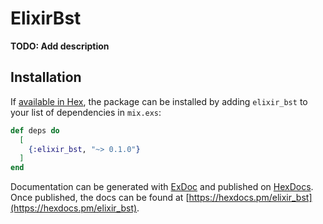 # ElixirBst

**TODO: Add description**

## Installation

If [available in Hex](https://hex.pm/docs/publish), the package can be installed
by adding `elixir_bst` to your list of dependencies in `mix.exs`:

```elixir
def deps do
  [
    {:elixir_bst, "~> 0.1.0"}
  ]
end
```

Documentation can be generated with [ExDoc](https://github.com/elixir-lang/ex_doc)
and published on [HexDocs](https://hexdocs.pm). Once published, the docs can
be found at [https://hexdocs.pm/elixir_bst](https://hexdocs.pm/elixir_bst).

